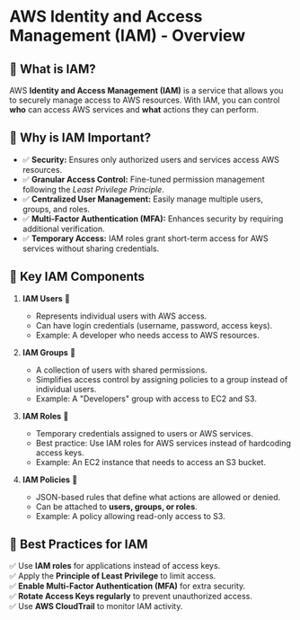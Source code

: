 # **AWS Identity and Access Management (IAM) - Overview**  

## **📌 What is IAM?**  
AWS **Identity and Access Management (IAM)** is a service that allows you to securely manage access to AWS resources. With IAM, you can control **who** can access AWS services and **what** actions they can perform.  

## **🔹 Why is IAM Important?**  
- ✅ **Security:** Ensures only authorized users and services access AWS resources.  
- ✅ **Granular Access Control:** Fine-tuned permission management following the *Least Privilege Principle*.  
- ✅ **Centralized User Management:** Easily manage multiple users, groups, and roles.  
- ✅ **Multi-Factor Authentication (MFA):** Enhances security by requiring additional verification.  
- ✅ **Temporary Access:** IAM roles grant short-term access for AWS services without sharing credentials.  

## **🔹 Key IAM Components**  
1. **IAM Users** 👤  
   - Represents individual users with AWS access.  
   - Can have login credentials (username, password, access keys).  
   - Example: A developer who needs access to AWS resources.  

2. **IAM Groups** 🏢  
   - A collection of users with shared permissions.  
   - Simplifies access control by assigning policies to a group instead of individual users.  
   - Example: A "Developers" group with access to EC2 and S3.  

3. **IAM Roles** 🔄  
   - Temporary credentials assigned to users or AWS services.  
   - Best practice: Use IAM roles for AWS services instead of hardcoding access keys.  
   - Example: An EC2 instance that needs to access an S3 bucket.  

4. **IAM Policies** 📜  
   - JSON-based rules that define what actions are allowed or denied.  
   - Can be attached to **users, groups, or roles**.  
   - Example: A policy allowing read-only access to S3.  

## **🔹 Best Practices for IAM**  
✅ Use **IAM roles** for applications instead of access keys.  
✅ Apply the **Principle of Least Privilege** to limit access.  
✅ **Enable Multi-Factor Authentication (MFA)** for extra security.  
✅ **Rotate Access Keys regularly** to prevent unauthorized access.  
✅ Use **AWS CloudTrail** to monitor IAM activity.  

